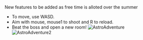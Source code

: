 New features to be added as free time is alloted over the summer
- To move, use WASD.
- Aim with mouse, mouse1 to shoot and R to reload.
- Beat the boss and open a new room!
![AstroAdventure](https://user-images.githubusercontent.com/53490545/168930802-3dc16bf2-530d-4e18-b0ac-de0e97421854.png)
![AstroAdventure2](https://user-images.githubusercontent.com/53490545/168930807-5246ed5f-5592-4acb-92b8-f10ea92147b3.png)
